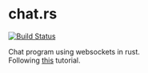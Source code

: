 # chat.rs 
[![Build Status](https://travis-ci.org/SirRade/chat.rs.svg?branch=master)](https://travis-ci.org/SirRade/chat.rs)

Chat program using websockets in rust.  
Following [this](https://nbaksalyar.github.io/2015/07/10/writing-chat-in-rust.html#event-loop) tutorial.
